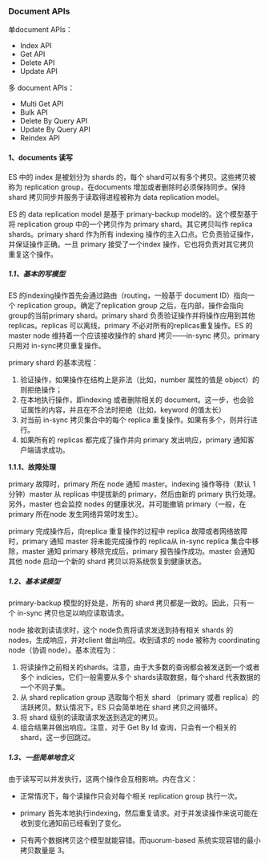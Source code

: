 ### Document APIs

单document APIs：

- Index API
- Get API
- Delete API
- Update API

多 document APIs：

- Multi Get API
- Bulk API
- Delete By Query API
- Update By Query API
- Reindex API

#### 1、documents 读写

ES 中的 index 是被划分为 shards 的，每个 shard可以有多个拷贝。这些拷贝被称为 replication group，在documents 增加或者删除时必须保持同步。保持shard 拷贝同步并服务于读取得进程被称为 data replication model。

ES 的 data replication model 是基于 primary-backup model的。这个模型基于将 replication group 中的一个拷贝作为 primary shard。其它拷贝叫作 replica shards。primary shard 作为所有 indexing 操作的主入口点。它负责验证操作，并保证操作正确。一旦 primary 接受了一个index 操作，它也将负责对其它拷贝重复这个操作。

##### 1.1、基本的写模型

ES 的indexing操作首先会通过路由（routing，一般基于 document ID）指向一个 replication group。确定了replication group 之后，在内部，操作会指向group的当前primary shard。primary shard 负责验证操作并将操作应用到其他replicas。replicas 可以离线，primary 不必对所有的replicas重复操作。ES 的master node 维持着一个应该接收操作的 shard 拷贝——in-sync 拷贝。primary 只用对 in-sync拷贝重复操作。

primary shard 的基本流程：

1. 验证操作，如果操作在结构上是非法（比如，number 属性的值是 object）的则拒绝操作；
2. 在本地执行操作，即indexing 或者删除相关的 document。这一步，也会验证属性的内容，并且在不合法时拒绝（比如，keyword 的值太长）
3. 对当前 in-sync 拷贝集合中的每个 replica 重复操作。如果有多个，则并行进行。
4. 如果所有的 replicas 都完成了操作并向 primary 发出响应，primary 通知客户端请求成功。

**1.1.1、故障处理**

primary 故障时，primary 所在 node 通知 master。indexing 操作等待（默认 1 分钟）master 从 replicas 中提拔新的 primary，然后由新的 primary 执行处理。另外，master 也会监控 nodes 的健康状况，并可能撤销 primary（一般，在 primary 所在node 发生网络异常时发生）。

primary 完成操作后，向replica 重复操作的过程中 replica 故障或者网络故障时，primary 通知 master 将未能完成操作的 replica从 in-sync replica 集合中移除，master 通知 primary 移除完成后，primary 报告操作成功。master 会通知其他 node 启动一个新的 shard 拷贝以将系统恢复到健康状态。

##### 1.2、基本读模型

primary-backup 模型的好处是，所有的 shard 拷贝都是一致的。因此，只有一个 in-sync 拷贝也足以响应读取请求。

node 接收到读请求时，这个 node负责将请求发送到持有相关 shards 的 nodes，生成响应，并对client 做出响应。收到请求的 node 被称为 coordinating node（协调 node）。基本流程为：

1. 将读操作之前相关的shards。注意，由于大多数的查询都会被发送到一个或者多个 indicies，它们一般需要从多个 shards读取数据，每个shard 代表数据的一个不同子集。
2. 从 shard replication group 选取每个相关 shard （primary 或者 replica）的活跃拷贝。默认情况下，ES 只会简单地在 shard 拷贝之间循环。
3. 将 shard 级别的读取请求发送到选定的拷贝。
4. 组合结果并做出响应。注意，对于 Get By Id 查询，只会有一个相关的 shard，这一步回跳过。

##### 1.3、一些简单地含义

由于读写可以并发执行，这两个操作会互相影响。内在含义：

- 正常情况下，每个读操作只会对每个相关 replication group 执行一次。

- primary 首先本地执行indexing，然后重复请求。对于并发读操作来说可能在收到变化通知前已经看到了变化。
- 只有两个数据拷贝这个模型就能容错。而quorum-based 系统实现容错的最小拷贝数量是 3。